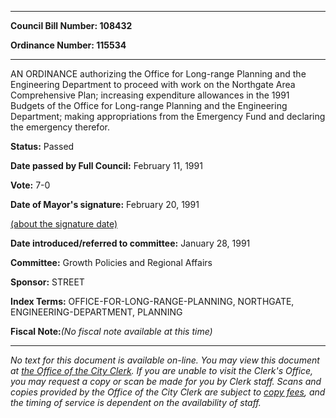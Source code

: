 

********

**Council Bill Number: 108432**
   
**Ordinance Number: 115534**
********

 AN ORDINANCE authorizing the Office for Long-range Planning and the Engineering Department to proceed with work on the Northgate Area Comprehensive Plan; increasing expenditure allowances in the 1991 Budgets of the Office for Long-range Planning and the Engineering Department; making appropriations from the Emergency Fund and declaring the emergency therefor.

**Status:** Passed
   
**Date passed by Full Council:** February 11, 1991
   
**Vote:** 7-0
   
**Date of Mayor's signature:** February 20, 1991
   
[(about the signature date)](/~public/approvaldate.htm)
   
   
   
**Date introduced/referred to committee:** January 28, 1991
   
**Committee:** Growth Policies and Regional Affairs
   
**Sponsor:** STREET
   
   
**Index Terms:** OFFICE-FOR-LONG-RANGE-PLANNING, NORTHGATE, ENGINEERING-DEPARTMENT, PLANNING

**Fiscal Note:**_(No fiscal note available at this time)_
********

_No text for this document is available on-line. You may view this document at [the Office of the City Clerk](http://www.seattle.gov/leg/clerk/contactUs.htm). If you are unable to visit the Clerk's Office, you may request a copy or scan be made for you by Clerk staff. Scans and copies provided by the Office of the City Clerk are subject to [copy fees](http://clerk.seattle.gov/~public/clerkfees.htm), and the timing of service is dependent on the availability of staff._

